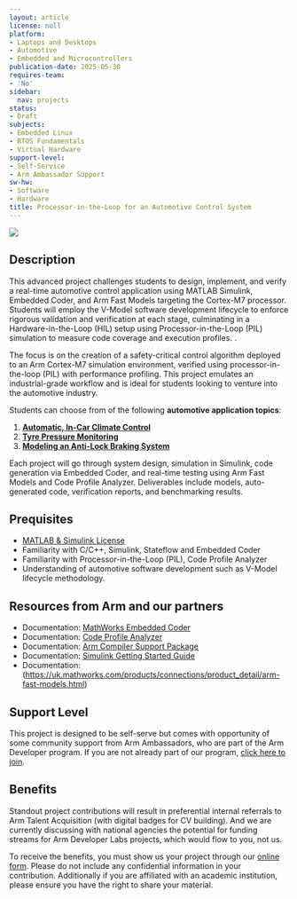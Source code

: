 ```yaml
---
layout: article
license: null
platform:
- Laptops and Desktops
- Automotive
- Embedded and Microcontrollers
publication-date: 2025-05-30
requires-team:
- 'No'
sidebar:
  nav: projects
status:
- Draft
subjects:
- Embedded Linux
- RTOS Fundamentals
- Virtual Hardware
support-level:
- Self-Service
- Arm Ambassador Support
sw-hw:
- Software
- Hardware
title: Processor-in-the-Loop for an Automotive Control System
---
```


<img class="image image--xl" src="/Arm-Developer-Labs/images/mathworks.png"/>

## Description

This advanced project challenges students to design, implement, and verify a real-time automotive control application using MATLAB Simulink, Embedded Coder, and Arm Fast Models targeting the Cortex-M7 processor. Students will employ the V-Model software development lifecycle to enforce rigorous validation and verification at each stage, culminating in a Hardware-in-the-Loop (HIL) setup using Processor-in-the-Loop (PIL) simulation to measure code coverage and execution profiles. .

The focus is on the creation of a safety-critical control algorithm deployed to an Arm Cortex-M7 simulation environment, verified using processor-in-the-loop (PIL) with performance profiling. This project emulates an industrial-grade workflow and is ideal for students looking to venture into the automotive industry. 

Students can choose from of the following **automotive application topics**:
1. **[Automatic, In-Car Climate Control](https://uk.mathworks.com/help/simulink/slref/simulating-automatic-climate-control-systems.html)**
2. **[Tyre Pressure Monitoring](https://uk.mathworks.com/help/simulink/ug/wirelesss-tire-pressure-monitoring-system-with-fault-logging.html)**
3. **[Modeling an Anti-Lock Braking System](https://uk.mathworks.com/help/simulink/slref/modeling-an-anti-lock-braking-system.html)**

Each project will go through system design, simulation in Simulink, code generation via Embedded Coder, and real-time testing using Arm Fast Models and Code Profile Analyzer. Deliverables include models, auto-generated code, verification reports, and benchmarking results.


## Prequisites


- [MATLAB & Simulink License](https://uk.mathworks.com/pricing-licensing.html?prodcode=ML&intendeduse=edu)
- Familiarity with C/C++, Simulink, Stateflow and Embedded Coder
- Familiarity with Processor-in-the-Loop (PIL), Code Profile Analyzer
- Understanding of automotive software development such as V-Model lifecycle methodology. 


## Resources from Arm and our partners

- Documentation: [MathWorks Embedded Coder](https://uk.mathworks.com/products/embedded-coder.html)
- Documentation: [Code Profile Analyzer](https://uk.mathworks.com/help/ecoder/ref/codeprofileanalyzer-app.html)
- Documentation: [Arm Compiler Support Package](https://uk.mathworks.com/matlabcentral/fileexchange/68896-arm_compiler_support_package)
- Documentation: [Simulink Getting Started Guide](https://uk.mathworks.com/help/simulink/getting-started-with-simulink.html)
- Documentation: (https://uk.mathworks.com/products/connections/product_detail/arm-fast-models.html)

## Support Level

This project is designed to be self-serve but comes with opportunity of some community support from Arm Ambassadors, who are part of the Arm Developer program. If you are not already part of our program, [click here to join](https://www.arm.com/resources/developer-program?#register).

## Benefits 

Standout project contributions will result in preferential internal referrals to Arm Talent Acquisition (with digital badges for CV building).  And we are currently discussing with national agencies the potential for funding streams for Arm Developer Labs projects, which would flow to you, not us.

To receive the benefits, you must show us your project through our [online form](https://forms.office.com/e/VZnJQLeRhD). Please do not include any confidential information in your contribution. Additionally if you are affiliated with an academic institution, please ensure you have the right to share your material.